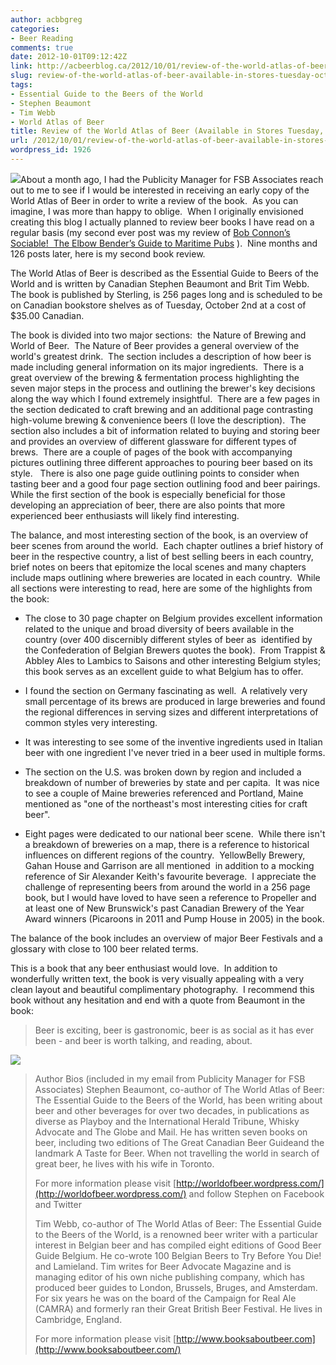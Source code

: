 ```yaml
---
author: acbbgreg
categories:
- Beer Reading
comments: true
date: 2012-10-01T09:12:42Z
link: http://acbeerblog.ca/2012/10/01/review-of-the-world-atlas-of-beer-available-in-stores-tuesday-october-2nd/
slug: review-of-the-world-atlas-of-beer-available-in-stores-tuesday-october-2nd
tags:
- Essential Guide to the Beers of the World
- Stephen Beaumont
- Tim Webb
- World Atlas of Beer
title: Review of the World Atlas of Beer (Available in Stores Tuesday, October 2nd)
url: /2012/10/01/review-of-the-world-atlas-of-beer-available-in-stores-tuesday-october-2nd/
wordpress_id: 1926
---
```


[![](http://acbeerblog.ca/wp-content/uploads/2012/09/the-world-atlas-of-beer3.jpg)](http://acbeerblog.ca/wp-content/uploads/2012/09/the-world-atlas-of-beer3.jpg)About a month ago, I had the Publicity Manager for FSB Associates reach out to me to see if I would be interested in receiving an early copy of the World Atlas of Beer in order to write a review of the book.  As you can imagine, I was more than happy to oblige.  When I originally envisioned creating this blog I actually planned to review beer books I have read on a regular basis (my second ever post was my review of [Bob Connon’s Sociable!  The Elbow Bender’s Guide to Maritime Pubs](http://atlanticcanadabeerblog.wordpress.com/2012/01/01/interested-in-going-on-a-maritime-wide-pub-crawl-pick-up-sociable-the-elbow-benders-guide-to-maritime-pubs/) ).  Nine months and 126 posts later, here is my second book review.

The World Atlas of Beer is described as the Essential Guide to Beers of the World and is written by Canadian Stephen Beaumont and Brit Tim Webb.  The book is published by Sterling, is 256 pages long and is scheduled to be on Canadian bookstore shelves as of Tuesday, October 2nd at a cost of $35.00 Canadian.

The book is divided into two major sections:  the Nature of Brewing and World of Beer.  The Nature of Beer provides a general overview of the world's greatest drink.  The section includes a description of how beer is made including general information on its major ingredients.  There is a great overview of the brewing & fermentation process highlighting the seven major steps in the process and outlining the brewer's key decisions along the way which I found extremely insightful.  There are a few pages in the section dedicated to craft brewing and an additional page contrasting high-volume brewing & convenience beers (I love the description).  The section also includes a bit of information related to buying and storing beer and provides an overview of different glassware for different types of brews.  There are a couple of pages of the book with accompanying pictures outlining three different approaches to pouring beer based on its style.   There is also one page guide outlining points to consider when tasting beer and a good four page section outlining food and beer pairings.  While the first section of the book is especially beneficial for those developing an appreciation of beer, there are also points that more experienced beer enthusiasts will likely find interesting.

The balance, and most interesting section of the book, is an overview of beer scenes from around the world.  Each chapter outlines a brief history of beer in the respective country, a list of best selling beers in each country, brief notes on beers that epitomize the local scenes and many chapters include maps outlining where breweries are located in each country.  While all sections were interesting to read, here are some of the highlights from the book:



	
  * The close to 30 page chapter on Belgium provides excellent information related to the unique and broad diversity of beers available in the country (over 400 discernibly different styles of beer as  identified by the Confederation of Belgian Brewers quotes the book).  From Trappist & Abbley Ales to Lambics to Saisons and other interesting Belgium styles;  this book serves as an excellent guide to what Belgium has to offer.

	
  * I found the section on Germany fascinating as well.  A relatively very small percentage of its brews are produced in large breweries and found the regional differences in serving sizes and different interpretations of common styles very interesting.

	
  * It was interesting to see some of the inventive ingredients used in Italian beer with one ingredient I've never tried in a beer used in multiple forms.

	
  * The section on the U.S. was broken down by region and included a breakdown of number of breweries by state and per capita.  It was nice to see a couple of Maine breweries referenced and Portland, Maine mentioned as "one of the northeast's most interesting cities for craft beer".

	
  * Eight pages were dedicated to our national beer scene.  While there isn't a breakdown of breweries on a map, there is a reference to historical influences on different regions of the country.  YellowBelly Brewery, Gahan House and Garrison are all mentioned  in addition to a mocking reference of Sir Alexander Keith's favourite beverage.  I appreciate the challenge of representing beers from around the world in a 256 page book, but I would have loved to have seen a reference to Propeller and at least one of New Brunswick's past Canadian Brewery of the Year Award winners (Picaroons in 2011 and Pump House in 2005) in the book.


The balance of the book includes an overview of major Beer Festivals and a glossary with close to 100 beer related terms.

This is a book that any beer enthusiast would love.  In addition to wonderfully written text, the book is very visually appealing with a very clean layout and beautiful complimentary photography.  I recommend this book without any hesitation and end with a quote from Beaumont in the book:


<blockquote>Beer is exciting, beer is gastronomic, beer is as social as it has ever been - and beer is worth talking, and reading, about.</blockquote>


[![](http://acbeerblog.ca/wp-content/uploads/2012/09/stephenbeaumont300.jpg)](http://acbeerblog.ca/wp-content/uploads/2012/09/stephenbeaumont300.jpg)


<blockquote>Author Bios (included in my email from Publicity Manager for FSB Associates)
Stephen Beaumont, co-author of The World Atlas of Beer: The Essential Guide to the Beers of the World, has been writing about beer and other beverages for over two decades, in publications as diverse as Playboy and the International Herald Tribune, Whisky Advocate and The Globe and Mail. He has written seven books on beer, including two editions of The Great Canadian Beer Guideand the landmark A Taste for Beer. When not travelling the world in search of great beer, he lives with his wife in Toronto.

For more information please visit [http://worldofbeer.wordpress.com/](http://worldofbeer.wordpress.com/) and follow Stephen on Facebook and Twitter

Tim Webb, co-author of The World Atlas of Beer: The Essential Guide to the Beers of the World, is a renowned beer writer with a particular interest in Belgian beer and has compiled eight editions of Good Beer Guide Belgium. He co-wrote 100 Belgian Beers to Try Before You Die! and Lamieland. Tim writes for Beer Advocate Magazine and is managing editor of his own niche publishing company, which has produced beer guides to London, Brussels, Bruges, and Amsterdam. For six years he was on the board of the Campaign for Real Ale (CAMRA) and formerly ran their Great British Beer Festival. He lives in Cambridge, England.

For more information please visit [http://www.booksaboutbeer.com](http://www.booksaboutbeer.com/)</blockquote>
